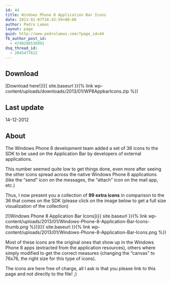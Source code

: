 ```yaml
---
id: 44
title: Windows Phone 8 Application Bar Icons
date: 2013-01-07T16:43:59+00:00
author: Pedro Lamas
layout: page
guid: http://www.pedrolamas.com/?page_id=44
fb_author_post_id:
  - 4740286538991
dsq_thread_id:
  - 2045477622
---
```

## Download

[Download here!]({{ site.baseurl }}{% link wp-content/uploads/downloads/2013/01/WP8AppbarIcons.zip %})

## Last update

14-12-2012

## About

The Windows Phone 8 development team added a set of 36 icons to the SDK to be used on the Application Bar by developers of external applications.

This number seemed quite low to get things done, even more after seeing the other icons spread across the native Windows Phone 8 applications (like the “send” icon on the messages, the “attach” icon on the mail app, etc.)

Thus, I now present you a collection of **99 extra icons** in comparison to the 36 that comes on the SDK (please click on the image below to get a full size visualization of the collection)

[![Windows Phone 8 Application Bar Icons]({{ site.baseurl }}{% link wp-content/uploads/2013/01/Windows-Phone-8-Application-Bar-Icons-thumb.png %})]({{ site.baseurl }}{% link wp-content/uploads/2013/01/Windows-Phone-8-Application-Bar-Icons.png %})

Most of these icons are the original ones that show up in the Windows Phone 8 apps (extracted from the application resources), others where simply modified to get the correct measures (changing the “canvas” to 76x76, the right size for this type of icons).

The icons are here free of charge, all I ask is that you please link to this page and not directly to the file! ;)